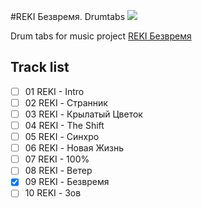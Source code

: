 #REKI Безвремя. Drumtabs
![](https://pp.vk.me/c624126/v624126388/9f6fa/TkeHYiSCY24.jpg)

Drum tabs for music project [REKI Безвремя](https://vk.com/rekiproject)

## Track list

- [ ] 01 REKI - Intro
- [ ] 02 REKI - Странник
- [ ] 03 REKI - Крылатый Цветок
- [ ] 04 REKI - The Shift
- [ ] 05 REKI - Синхро
- [ ] 06 REKI - Новая Жизнь
- [ ] 07 REKI - 100%
- [ ] 08 REKI - Ветер
- [X] 09 REKI - Безвремя
- [ ] 10 REKI - Зов
